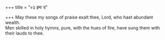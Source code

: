 +++
title = "०३ इमा उ"

+++
May these my songs of praise exalt thee, Lord, who hast abundant wealth.  
     Men skilled in holy hymns, pure, with the hues of fire, have sung them with their lauds to thee.